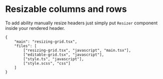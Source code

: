 # Resizable columns and rows

To add ability manually resize headers just simply put `Resizer` component inside your rendered header.
```app.example
{
    "main": "resizing-grid.tsx",
    "files": [
        ["resizing-grid.tsx", "javascript", "main.tsx"],
        ["editable-grid.tsx", "javascript"],
        ["style.ts", "javascript"],
        ["style.scss", "css"]
    ]
}
```
